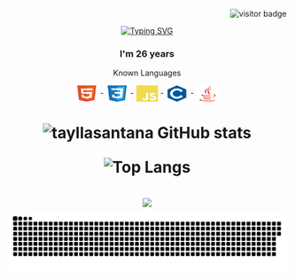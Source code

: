 <div align="right">
  
  ![visitor badge](https://visitor-badge.laobi.icu/badge?page_id=${your.username}.${your.repo.id})
</div>
<div align="center">

  [![Typing SVG](https://readme-typing-svg.demolab.com?font=Edu+SA+Beginner&size=30&pause=1&color=09ed19&center=true&multiline=true&repeat=false&width=600&height=100&lines=Hello%2C+my+name+is+Taylla+Cruz+Santana;systems+development+student)](https://git.io/typing-svg)
  
### I'm 26 years 


  Known Languages
  
  <img align="center" alt="taylla-HTML" height="30" width="40" src="https://raw.githubusercontent.com/devicons/devicon/master/icons/html5/html5-original.svg">
  -
  <img align="center" alt="taylla-CSS" height="30" width="40" src="https://raw.githubusercontent.com/devicons/devicon/master/icons/css3/css3-original.svg">
  -
  <img align="center" alt="taylla-Js" height="30" width="40" src="https://raw.githubusercontent.com/devicons/devicon/master/icons/javascript/javascript-plain.svg">
  -
  <img align="center" alt="taylla-C" height="30" width="40" src="https://raw.githubusercontent.com/devicons/devicon/master/icons/c/c-plain.svg">
  -
  <img align="center" alt="taylla-Java" height="30" width="40" src="https://raw.githubusercontent.com/devicons/devicon/master/icons/java/java-plain.svg">
</div>

##

<h1 align="center">
  
![tayllasantana GitHub stats](https://github-readme-stats.vercel.app/api?username=tayllasantana&show_icons=true&theme=radical)


![Top Langs](https://github-readme-stats.vercel.app/api/top-langs/?username=tayllasantana&theme=radical)

   <img src="https://github-readme-activity-graph.vercel.app/graph?username=tayllasantana&bg_color=1717171&color=E0115F&line=630c92&point=FFD700&area=true&hide_border=true">

  <img align="center" alt="snake eating my contributions" src="https://raw.githubusercontent.com/IgorHenriqueG/IgorHenriqueG/output/github-contribution-grid-snake-dark.svg">
</h1>
